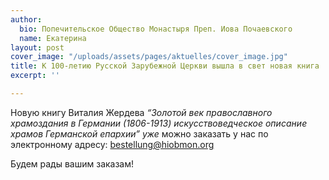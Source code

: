 ```yaml
---
author:
  bio: Попечительское Общество Монастыря Преп. Иова Почаевского
  name: Екатерина
layout: post
cover_image: "/uploads/assets/pages/aktuelles/cover_image.jpg"
title: К 100-летию Русской Зарубежной Церкви вышла в свет новая книга
excerpt: ''

---
```

Новую книгу Виталия Жердева _“Золотой век православного храмоздания в Германии (1806-1913) искусствоведческое описание храмов Германской епархии” уже_ можно заказать у нас по электронному адресу: [bestellung@hiobmon.org](mailto:bestellung@hiobmon.org)

Будем рады вашим заказам!